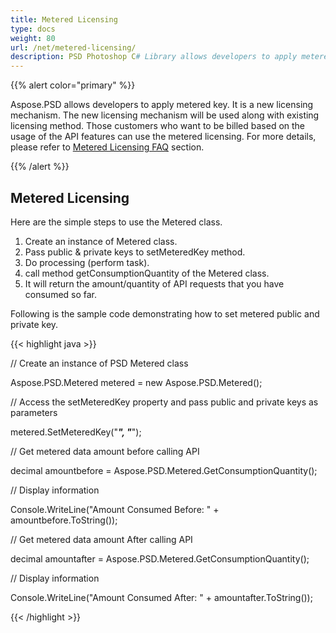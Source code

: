 ```yaml
---
title: Metered Licensing
type: docs
weight: 80
url: /net/metered-licensing/
description: PSD Photoshop C# Library allows developers to apply metered key which is a new licensing mechanism and will be used along with existing licensing method.
---
```


{{% alert color="primary" %}} 

Aspose.PSD allows developers to apply metered key. It is a new licensing mechanism. The new licensing mechanism will be used along with existing licensing method. Those customers who want to be billed based on the usage of the API features can use the metered licensing. For more details, please refer to [Metered Licensing FAQ](https://purchase.aspose.com/faqs/licensing/metered) section.

{{% /alert %}} 
## **Metered Licensing**
Here are the simple steps to use the Metered class.

1. Create an instance of Metered class.
1. Pass public & private keys to setMeteredKey method.
1. Do processing (perform task).
1. call method getConsumptionQuantity of the Metered class.
1. It will return the amount/quantity of API requests that you have consumed so far.

Following is the sample code demonstrating how to set metered public and private key.

{{< highlight java >}}

 // Create an instance of PSD Metered class

Aspose.PSD.Metered metered = new Aspose.PSD.Metered();



// Access the setMeteredKey property and pass public and private keys as parameters

metered.SetMeteredKey("*****", "*****");



// Get metered data amount before calling API

decimal amountbefore = Aspose.PSD.Metered.GetConsumptionQuantity();



// Display information

Console.WriteLine("Amount Consumed Before: " + amountbefore.ToString());

// Get metered data amount After calling API

decimal amountafter = Aspose.PSD.Metered.GetConsumptionQuantity();



// Display information

Console.WriteLine("Amount Consumed After: " + amountafter.ToString());

{{< /highlight >}}
